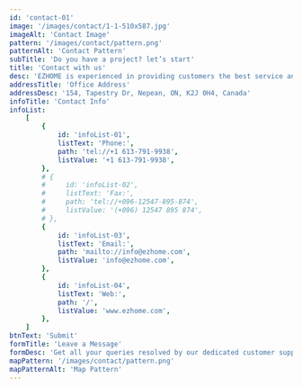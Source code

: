 ```yaml
---
id: 'contact-01'
image: '/images/contact/1-1-510x587.jpg'
imageAlt: 'Contact Image'
pattern: '/images/contact/pattern.png'
patternAlt: 'Contact Pattern'
subTitle: 'Do you have a project? let’s start'
title: 'Contact with us'
desc: 'EZHOME is experienced in providing customers the best service and post-installation services. Please Choose to give us a visit.'
addressTitle: 'Office Address'
addressDesc: '154, Tapestry Dr, Nepean, ON, K2J 0H4, Canada' 
infoTitle: 'Contact Info'
infoList:
    [
        {
            id: 'infoList-01',
            listText: 'Phone:',
            path: 'tel://+1 613-791-9938',
            listValue: '+1 613-791-9938',
        },
        # {
        #     id: 'infoList-02',
        #     listText: 'Fax:',
        #     path: 'tel://+096-12547-895-874',
        #     listValue: '(+096) 12547 895 874',
        # },
        {
            id: 'infoList-03',
            listText: 'Email:',
            path: 'mailto://info@ezhome.com',
            listValue: 'info@ezhome.com',
        },
        {
            id: 'infoList-04',
            listText: 'Web:',
            path: '/',
            listValue: 'www.ezhome.com',
        },
    ]
btnText: 'Submit'
formTitle: 'Leave a Message'
formDesc: 'Get all your queries resolved by our dedicated customer support.'
mapPattern: '/images/contact/pattern.png'
mapPatternAlt: 'Map Pattern'
---
```

